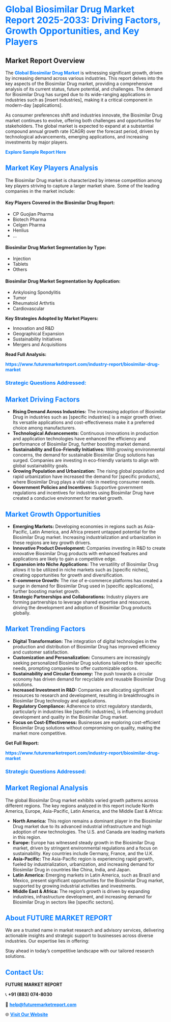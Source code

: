 <h1 style="color: #007BFF;">Global Biosimilar Drug Market Report 2025-2033: Driving Factors, Growth Opportunities, and Key Players</h1>

<section id="overview">
<h2>Market Report Overview</h2>
<p>The <a href="https://www.futuremarketreport.com/industry-report/biosimilar-drug-market" style="color: #007BFF; text-decoration: none;"><strong>Global Biosimilar Drug Market</strong></a> is witnessing significant growth, driven by increasing demand across various industries. This report delves into the key aspects of the Biosimilar Drug market, providing a comprehensive analysis of its current status, future potential, and challenges. The demand for Biosimilar Drug has surged due to its wide-ranging applications in industries such as [insert industries], making it a critical component in modern-day [applications].</p>
<p>As consumer preferences shift and industries innovate, the Biosimilar Drug market continues to evolve, offering both challenges and opportunities for stakeholders. The global market is expected to expand at a substantial compound annual growth rate (CAGR) over the forecast period, driven by technological advancements, emerging applications, and increasing investments by major players.</p>
</section>

<section id="overview">
<p><a href="https://www.futuremarketreport.com/request-sample/reportId=110765" style="color: #007BFF; text-decoration: none;"><strong>Explore Sample Report Here</strong></a></p>
</section>

<section id="key-players">
<h2 style="color: #007BFF;">Market Key Players Analysis</h2>
<p>The Biosimilar Drug market is characterized by intense competition among key players striving to capture a larger market share. Some of the leading companies in the market include:</p>
<h4>Key Players Covered in the Biosimilar Drug Report:</h4>
<ul><li>CP Guojian Pharma</li><li>Biotech Pharma</li><li>Celgen Pharma</li><li>Henlius</li><li>...</li></ul>
<h4>Biosimilar Drug Market Segmentation by Type:</h4>
<ul><li>Injection</li><li>Tablets</li><li>Others</li></ul>

<h4>Biosimilar Drug Market Segmentation by Application:</h4>
<ul><li>Ankylosing Spondylitis</li><li>Tumor</li><li>Rheumatoid Arthrtis</li><li>Cardiovascular</li></ul>
<p><strong>Key Strategies Adopted by Market Players:</strong></p>
<ul>
<li>Innovation and R&D</li>
<li>Geographical Expansion</li>
<li>Sustainability Initiatives</li>
<li>Mergers and Acquisitions</li>
</ul>
</section>

<section>
<p><strong>Read Full Analysis: </strong></p><a href="https://www.futuremarketreport.com/industry-report/biosimilar-drug-market" style="color: #007BFF; text-decoration: none;"><strong>https://www.futuremarketreport.com/industry-report/biosimilar-drug-market</strong></a>
<h3 style="color: #007BFF;">Strategic Questions Addressed:</h3>
</section>

<section id="driving-factors">
<h2 style="color: #007BFF;">Market Driving Factors</h2>
<ul>
<li><strong>Rising Demand Across Industries:</strong> The increasing adoption of Biosimilar Drug in industries such as [specific industries] is a major growth driver. Its versatile applications and cost-effectiveness make it a preferred choice among manufacturers.</li>
<li><strong>Technological Advancements:</strong> Continuous innovations in production and application technologies have enhanced the efficiency and performance of Biosimilar Drug, further boosting market demand.</li>
<li><strong>Sustainability and Eco-Friendly Initiatives:</strong> With growing environmental concerns, the demand for sustainable Biosimilar Drug solutions has surged. Companies are investing in eco-friendly variants to align with global sustainability goals.</li>
<li><strong>Growing Population and Urbanization:</strong> The rising global population and rapid urbanization have increased the demand for [specific products], where Biosimilar Drug plays a vital role in meeting consumer needs.</li>
<li><strong>Government Policies and Incentives:</strong> Supportive government regulations and incentives for industries using Biosimilar Drug have created a conducive environment for market growth.</li>
</ul>
</section>

<section id="growth-opportunities">
<h2 style="color: #007BFF;">Market Growth Opportunities</h2>
<ul>
<li><strong>Emerging Markets:</strong> Developing economies in regions such as Asia-Pacific, Latin America, and Africa present untapped potential for the Biosimilar Drug market. Increasing industrialization and urbanization in these regions are key growth drivers.</li>
<li><strong>Innovative Product Development:</strong> Companies investing in R&D to create innovative Biosimilar Drug products with enhanced features and applications are likely to gain a competitive edge.</li>
<li><strong>Expansion into Niche Applications:</strong> The versatility of Biosimilar Drug allows it to be utilized in niche markets such as [specific niches], creating opportunities for growth and diversification.</li>
<li><strong>E-commerce Growth:</strong> The rise of e-commerce platforms has created a surge in demand for Biosimilar Drug used in [specific applications], further boosting market growth.</li>
<li><strong>Strategic Partnerships and Collaborations:</strong> Industry players are forming partnerships to leverage shared expertise and resources, driving the development and adoption of Biosimilar Drug products globally.</li>
</ul>
</section>

<section id="trending-factors">
<h2 style="color: #007BFF;">Market Trending Factors</h2>
<ul>
<li><strong>Digital Transformation:</strong> The integration of digital technologies in the production and distribution of Biosimilar Drug has improved efficiency and customer satisfaction.</li>
<li><strong>Customization and Personalization:</strong> Consumers are increasingly seeking personalized Biosimilar Drug solutions tailored to their specific needs, prompting companies to offer customizable options.</li>
<li><strong>Sustainability and Circular Economy:</strong> The push towards a circular economy has driven demand for recyclable and reusable Biosimilar Drug solutions.</li>
<li><strong>Increased Investment in R&D:</strong> Companies are allocating significant resources to research and development, resulting in breakthroughs in Biosimilar Drug technology and applications.</li>
<li><strong>Regulatory Compliance:</strong> Adherence to strict regulatory standards, particularly in industries like [specific industries], is influencing product development and quality in the Biosimilar Drug market.</li>
<li><strong>Focus on Cost-Effectiveness:</strong> Businesses are exploring cost-efficient Biosimilar Drug solutions without compromising on quality, making the market more competitive.</li>
</ul>
</section>

<section>
<p><strong>Get Full Report: </strong></p><a href="https://www.futuremarketreport.com/industry-report/biosimilar-drug-market" style="color: #007BFF; text-decoration: none;"><strong>https://www.futuremarketreport.com/industry-report/biosimilar-drug-market</strong></a>
<h3 style="color: #007BFF;">Strategic Questions Addressed:</h3>
</section>


<section id="regional-analysis">
<h2 style="color: #007BFF;">Market Regional Analysis</h2>
<p>The global Biosimilar Drug market exhibits varied growth patterns across different regions. The key regions analyzed in this report include North America, Europe, Asia-Pacific, Latin America, and the Middle East & Africa:</p>
<ul>
<li><strong>North America:</strong> This region remains a dominant player in the Biosimilar Drug market due to its advanced industrial infrastructure and high adoption of new technologies. The U.S. and Canada are leading markets in this region.</li>
<li><strong>Europe:</strong> Europe has witnessed steady growth in the Biosimilar Drug market, driven by stringent environmental regulations and a focus on sustainability. Key countries include Germany, France, and the U.K.</li>
<li><strong>Asia-Pacific:</strong> The Asia-Pacific region is experiencing rapid growth, fueled by industrialization, urbanization, and increasing demand for Biosimilar Drug in countries like China, India, and Japan.</li>
<li><strong>Latin America:</strong> Emerging markets in Latin America, such as Brazil and Mexico, present significant opportunities for the Biosimilar Drug market, supported by growing industrial activities and investments.</li>
<li><strong>Middle East & Africa:</strong> The region’s growth is driven by expanding industries, infrastructure development, and increasing demand for Biosimilar Drug in sectors like [specific sectors].</li>
</ul>
</section>

<footer>
<h2 style="color: #007BFF;">About FUTURE MARKET REPORT</h2>
<p>We are a trusted name in market research and advisory services, delivering actionable insights and strategic support to businesses across diverse industries. Our expertise lies in offering:</p>

<p>Stay ahead in today’s competitive landscape with our tailored research solutions.</p>

<h2 style="color: #007BFF;">Contact Us:</h2>
<p><strong>FUTURE MARKET REPORT</strong></p>
<p>📞 <strong>+91 (883) 074-8030</strong></p>
<p>📧 <strong><a href="mailto:help@futuremarketreport.com" style="color: #007BFF;">help@futuremarketreport.com</a></strong></p>
<p>🌐 <strong><a href="https://www.futuremarketreport.com/" style="color: #007BFF;">Visit Our Website</a></strong></p>
</footer>
